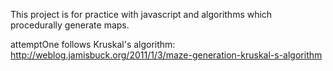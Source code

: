 This project is for practice with javascript and algorithms which procedurally generate maps.

attemptOne follows Kruskal's algorithm: http://weblog.jamisbuck.org/2011/1/3/maze-generation-kruskal-s-algorithm
